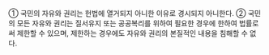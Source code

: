 ① 국민의 자유와 권리는 헌법에 열거되지 아니한 이유로 경시되지 아니한다.
② 국민의 모든 자유와 권리는 질서유지 또는 공공복리를 위하여 필요한 경우에 한하여 법률로써 제한할 수 있으며, 제한하는 경우에도 자유와 권리의 본질적인 내용을 침해할 수 없다.
